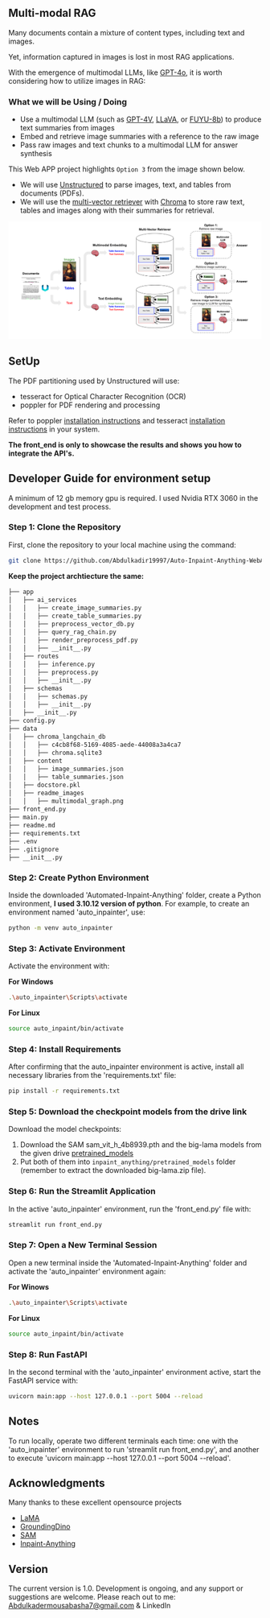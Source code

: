 ## Multi-modal RAG

Many documents contain a mixture of content types, including text and images.

Yet, information captured in images is lost in most RAG applications.

With the emergence of multimodal LLMs, like [GPT-4o](https://openai.com/research/gpt-4o-system-card), it is worth considering how to utilize images in RAG:


### What we will be Using / Doing

* Use a multimodal LLM (such as [GPT-4V](https://openai.com/research/gpt-4v-system-card), [LLaVA](https://llava.hliu.cc/), or [FUYU-8b](https://www.adept.ai/blog/fuyu-8b)) to produce text summaries from images
* Embed and retrieve image summaries with a reference to the raw image
* Pass raw images and text chunks to a multimodal LLM for answer synthesis   

This Web APP project highlights `Option 3` from the image shown below.

* We will use [Unstructured](https://unstructured.io/) to parse images, text, and tables from documents (PDFs).
* We will use the [multi-vector retriever](https://python.langchain.com/docs/modules/data_connection/retrievers/multi_vector) with [Chroma](https://www.trychroma.com/) to store raw text, tables and images along with their summaries for retrieval.

![multimodal graph](data\readme_images\multimodal_graph.png)


## SetUp
The PDF partitioning used by Unstructured will use:

- tesseract for Optical Character Recognition (OCR)
- poppler for PDF rendering and processing

Refer to poppler [installation instructions](https://pdf2image.readthedocs.io/en/latest/installation.html) and tesseract [installation instructions](https://tesseract-ocr.github.io/tessdoc/Installation.html) in your system.

**The front_end is only to showcase the results and shows you how to integrate the API's.**


## Developer Guide for environment setup
A minimum of 12 gb memory gpu is required. I used Nvidia RTX 3060 in the development and test process.


### Step 1: Clone the Repository

First, clone the repository to your local machine using the command:

```bash
git clone https://github.com/Abdulkadir19997/Auto-Inpaint-Anything-WebAPP.git
```

**Keep the project archtiecture the same:**
```
├── app
│   ├── ai_services
│   │   ├── create_image_summaries.py
│   │   ├── create_table_summaries.py
│   │   ├── preprocess_vector_db.py
│   │   ├── query_rag_chain.py
│   │   ├── render_preprocess_pdf.py
│   │   ├── __init__.py
│   ├── routes
│   │   ├── inference.py
│   │   ├── preprocess.py
│   │   ├── __init__.py
│   ├── schemas
│   │   ├── schemas.py
│   │   ├── __init__.py
│   ├── __init__.py
├── config.py
├── data
│   ├── chroma_langchain_db
│   │   ├── c4cb8f68-5169-4085-aede-44008a3a4ca7
│   │   ├── chroma.sqlite3
│   ├── content
│   │   ├── image_summaries.json
│   │   ├── table_summaries.json
│   ├── docstore.pkl
│   ├── readme_images
│   │   ├── multimodal_graph.png
├── front_end.py
├── main.py
├── readme.md
├── requirements.txt
├── .env
├── .gitignore
├── __init__.py
```

### Step 2: Create Python Environment

Inside the downloaded 'Automated-Inpaint-Anything' folder, create a Python environment, **I used 3.10.12 version of python**. For example, to create an environment named 'auto_inpainter', use:

```bash
python -m venv auto_inpainter
```

### Step 3: Activate Environment

Activate the environment with:

**For Windows**
```bash
.\auto_inpainter\Scripts\activate
```

**For Linux**
```bash
source auto_inpaint/bin/activate
```

### Step 4: Install Requirements

After confirming that the auto_inpainter environment is active, install all necessary libraries from the 'requirements.txt' file:

```bash
pip install -r requirements.txt
```

### Step 5: Download the checkpoint models from the drive link
Download the model checkpoints:
1. Download the SAM sam_vit_h_4b8939.pth and the big-lama models from the given drive [pretrained_models](https://drive.google.com/drive/folders/1wpY-upCo4GIW4wVPnlMh_ym779lLIG2A?usp=sharing) 
2. Put both of them into `inpaint_anything/pretrained_models` folder (remember to extract the downloaded big-lama.zip file).


### Step 6: Run the Streamlit Application

In the active 'auto_inpainter' environment, run the 'front_end.py' file with:

```bash
streamlit run front_end.py
```

### Step 7: Open a New Terminal Session

Open a new terminal inside the 'Automated-Inpaint-Anything' folder and activate the 'auto_inpainter' environment again:

**For Winows**
```bash
.\auto_inpainter\Scripts\activate
```

**For Linux**
```bash
source auto_inpaint/bin/activate
```

### Step 8: Run FastAPI

In the second terminal with the 'auto_inpainter' environment active, start the FastAPI service with:

```bash
uvicorn main:app --host 127.0.0.1 --port 5004 --reload
```


## Notes
To run locally, operate two different terminals each time: one with the 'auto_inpainter' environment to run 'streamlit run front_end.py', and another to execute 'uvicorn main:app --host 127.0.0.1 --port 5004 --reload'.

## Acknowledgments
Many thanks to these excellent opensource projects
* [LaMA](https://github.com/saic-mdal/lama)
* [GroundingDino](https://huggingface.co/docs/transformers/en/model_doc/grounding-dino)
* [SAM](https://github.com/facebookresearch/segment-anything)
* [Inpaint-Anything](https://github.com/geekyutao/Inpaint-Anything)

## Version
The current version is 1.0. Development is ongoing, and any support or suggestions are welcome. Please reach out to me:
Abdulkadermousabasha7@gmail.com & LinkedIn